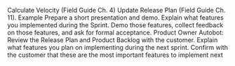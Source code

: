 Calculate Velocity (Field Guide Ch. 4)
Update Release Plan (Field Guide Ch. 11). Example
Prepare a short presentation and demo.
Explain what features you implemented during the Sprint.
Demo those features, collect feedback on those features, and ask for formal acceptance.
Product Owner Autobot: Review the Release Plan and Product Backlog with the customer. Explain what features you plan on implementing during the next sprint. Confirm with the customer that these are the most important features to implement next